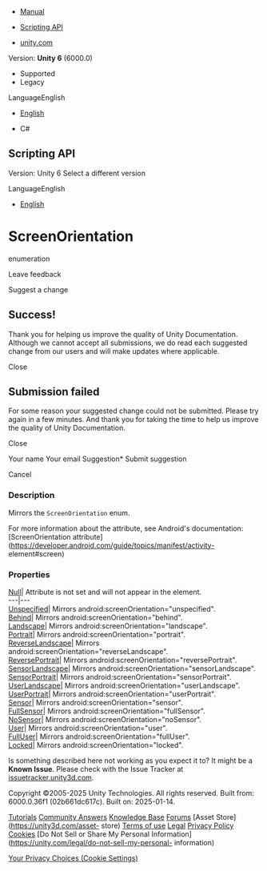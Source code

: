 [ ]()

  * [Manual](../Manual/index.html)
  * [Scripting API](../ScriptReference/index.html)

  * [unity.com](https://unity.com/)

Version: **Unity 6** (6000.0)

  * Supported
  * Legacy

LanguageEnglish

  * [English]()

  * C#

[ ](https://docs.unity3d.com)

## Scripting API

Version: Unity 6 Select a different version

LanguageEnglish

  * [English]()

# ScreenOrientation

enumeration

Leave feedback

Suggest a change

## Success!

Thank you for helping us improve the quality of Unity Documentation. Although
we cannot accept all submissions, we do read each suggested change from our
users and will make updates where applicable.

Close

## Submission failed

For some reason your suggested change could not be submitted. Please <a>try
again</a> in a few minutes. And thank you for taking the time to help us
improve the quality of Unity Documentation.

Close

Your name Your email Suggestion* Submit suggestion

Cancel

[ ]()

### Description

Mirrors the ` ScreenOrientation ` enum.

For more information about the attribute, see Android's documentation:
[ScreenOrientation
attribute](https://developer.android.com/guide/topics/manifest/activity-
element#screen)

### Properties

[Null](Unity.Android.Gradle.Manifest.ScreenOrientation.Null.html)| Attribute
is not set and will not appear in the element.  
---|---  
[Unspecified](Unity.Android.Gradle.Manifest.ScreenOrientation.Unspecified.html)|
Mirrors android:screenOrientation="unspecified".  
[Behind](Unity.Android.Gradle.Manifest.ScreenOrientation.Behind.html)| Mirrors
android:screenOrientation="behind".  
[Landscape](Unity.Android.Gradle.Manifest.ScreenOrientation.Landscape.html)|
Mirrors android:screenOrientation="landscape".  
[Portrait](Unity.Android.Gradle.Manifest.ScreenOrientation.Portrait.html)|
Mirrors android:screenOrientation="portrait".  
[ReverseLandscape](Unity.Android.Gradle.Manifest.ScreenOrientation.ReverseLandscape.html)|
Mirrors android:screenOrientation="reverseLandscape".  
[ReversePortrait](Unity.Android.Gradle.Manifest.ScreenOrientation.ReversePortrait.html)|
Mirrors android:screenOrientation="reversePortrait".  
[SensorLandscape](Unity.Android.Gradle.Manifest.ScreenOrientation.SensorLandscape.html)|
Mirrors android:screenOrientation="sensorLandscape".  
[SensorPortrait](Unity.Android.Gradle.Manifest.ScreenOrientation.SensorPortrait.html)|
Mirrors android:screenOrientation="sensorPortrait".  
[UserLandscape](Unity.Android.Gradle.Manifest.ScreenOrientation.UserLandscape.html)|
Mirrors android:screenOrientation="userLandscape".  
[UserPortrait](Unity.Android.Gradle.Manifest.ScreenOrientation.UserPortrait.html)|
Mirrors android:screenOrientation="userPortrait".  
[Sensor](Unity.Android.Gradle.Manifest.ScreenOrientation.Sensor.html)| Mirrors
android:screenOrientation="sensor".  
[FullSensor](Unity.Android.Gradle.Manifest.ScreenOrientation.FullSensor.html)|
Mirrors android:screenOrientation="fullSensor".  
[NoSensor](Unity.Android.Gradle.Manifest.ScreenOrientation.NoSensor.html)|
Mirrors android:screenOrientation="noSensor".  
[User](Unity.Android.Gradle.Manifest.ScreenOrientation.User.html)| Mirrors
android:screenOrientation="user".  
[FullUser](Unity.Android.Gradle.Manifest.ScreenOrientation.FullUser.html)|
Mirrors android:screenOrientation="fullUser".  
[Locked](Unity.Android.Gradle.Manifest.ScreenOrientation.Locked.html)| Mirrors
android:screenOrientation="locked".  
  
Is something described here not working as you expect it to? It might be a
**Known Issue**. Please check with the Issue Tracker at
[issuetracker.unity3d.com](https://issuetracker.unity3d.com).

Copyright ©2005-2025 Unity Technologies. All rights reserved. Built from:
6000.0.36f1 (02b661dc617c). Built on: 2025-01-14.

[Tutorials](https://unity3d.com/learn) [Community
Answers](https://answers.unity3d.com) [Knowledge
Base](https://support.unity3d.com/hc/en-us)
[Forums](https://forum.unity3d.com) [Asset Store](https://unity3d.com/asset-
store) [Terms of use](https://docs.unity3d.com/Manual/TermsOfUse.html)
[Legal](https://unity.com/legal) [Privacy
Policy](https://unity.com/legal/privacy-policy)
[Cookies](https://unity.com/legal/cookie-policy) [Do Not Sell or Share My
Personal Information](https://unity.com/legal/do-not-sell-my-personal-
information)

[Your Privacy Choices (Cookie Settings)](javascript:void\(0\);)

